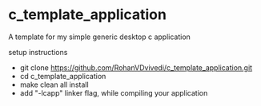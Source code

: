 # c_template_application
A template for my simple generic desktop c application

setup instructions
 * git clone https://github.com/RohanVDvivedi/c_template_application.git
 * cd c_template_application
 * make clean all install
 * add "-lcapp" linker flag, while compiling your application